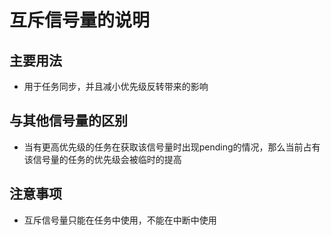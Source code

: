 
# 互斥信号量的说明
## 主要用法
* 用于任务同步，并且减小优先级反转带来的影响
## 与其他信号量的区别
* 当有更高优先级的任务在获取该信号量时出现pending的情况，那么当前占有该信号量的任务的优先级会被临时的提高
## 注意事项
* 互斥信号量只能在任务中使用，不能在中断中使用
